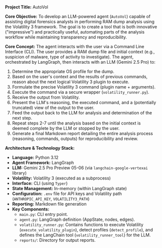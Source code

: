 **Project Title:** AutoVol

**Core Objective:** To develop an LLM-powered agent (`AutoVol`) capable of assisting digital forensics analysts in performing RAM dump analysis using the Volatility 3 framework. The goal is to create a tool that is both innovative ("impressive") and practically useful, automating parts of the analysis workflow while maintaining transparency and reproducibility.

**Core Concept:**
The agent interacts with the user via a Command Line Interface (CLI). The user provides a RAM dump file and initial context (e.g., suspicion of malware, type of activity to investigate). The agent, orchestrated by LangGraph, then interacts with an LLM (Gemini 2.5 Pro) to:
1.  Determine the appropriate OS profile for the dump.
2.  Based on the user's context and the results of previous commands, reason about the next logical Volatility 3 plugin to execute.
3.  Formulate the precise Volatility 3 command (plugin name + arguments).
4.  Execute the command via a secure wrapper (`volatility_runner.py`).
5.  Receive the output from Volatility.
6.  Present the LLM's reasoning, the executed command, and a (potentially truncated) view of the output to the user.
7.  Feed the output back to the LLM for analysis and determination of the next step.
8.  Repeat steps 2-7 until the analysis based on the initial context is deemed complete by the LLM or stopped by the user.
9.  Generate a final Markdown report detailing the entire analysis process (reasoning, commands, outputs) for reproducibility and review.

**Architecture & Technology Stack:**
*   **Language:** Python 3.12
*   **Agent Framework:** LangGraph
*   **LLM:** Gemini 2.5 Pro Preview 05-06 (via `langchain-google-vertexai` library)
*   **Volatility:** Volatility 3 (executed as a subprocess)
*   **Interface:** CLI (using `Typer`)
*   **State Management:** In-memory (within LangGraph state)
*   **Configuration:** `.env` file for API keys and Volatility path (`ANTHROPIC_API_KEY`, `VOLATILITY3_PATH`)
*   **Reporting:** Markdown file generation
*   **Key Components:**
    *   `main.py`: CLI entry point.
    *   `agent.py`: LangGraph definition (AppState, nodes, edges).
    *   `volatility_runner.py`: Contains functions to execute Volatility (`execute_volatility_plugin`), detect profiles (`detect_profile`), and defines the LangChain tool (`volatility_runner_tool`) for the LLM.
    *   `reports/`: Directory for output reports.
